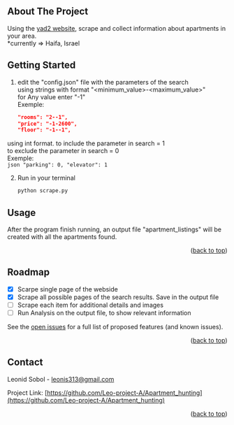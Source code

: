
<a name="readme-top"></a>

<!-- ABOUT THE PROJECT -->
## About The Project

Using the [yad2 website](https://www.yad2.co.il/), scrape and collect information about apartments in your area.  
*currently => Haifa, Israel

<!-- GETTING STARTED -->
## Getting Started

1. edit the "config.json" file with the parameters of the search  
  using strings with format "<minimum_value>-<maximum_value>"  
  for Any value enter "-1"  
  Exemple:  
    ```json
    "rooms": "2--1",
    "price": "-1-2600",
    "floor": "-1--1",
    ```  

  using int format.
  to include the parameter in search = 1  
  to exclude the parameter in search = 0  
    Exemple:  
    ```json
    "parking": 0,
    "elevator": 1
    ``` 

2. Run in your terminal
   ```sh
   python scrape.py
   ```

<!-- USAGE EXAMPLES -->
## Usage

After the program finish running, an output file "apartment_listings" will be created with all the apartments found.

<p align="right">(<a href="#readme-top">back to top</a>)</p>

<!-- ROADMAP -->
## Roadmap

- [x] Scarpe single page of the webside
- [x] Scrape all possible pages of the search results. Save in the output file
- [ ] Scrape each item for additional details and images
- [ ] Run Analysis on the output file, to show relevant information

See the [open issues](https://github.com/Leo-project-A/Apartment_hunting/issues) for a full list of proposed features (and known issues).

<p align="right">(<a href="#readme-top">back to top</a>)</p>

<!-- CONTACT -->
## Contact

Leonid Sobol - leonis313@gmail.com

Project Link: [https://github.com/Leo-project-A/Apartment_hunting](https://github.com/Leo-project-A/Apartment_hunting)

<p align="right">(<a href="#readme-top">back to top</a>)</p>